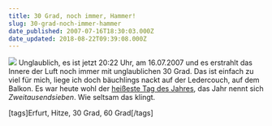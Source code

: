 ```yaml
---
title: 30 Grad, noch immer, Hammer!
slug: 30-grad-noch-immer-hammer
date_published: 2007-07-16T18:30:03.000Z
date_updated: 2018-08-22T09:39:08.000Z
---
```


![](//lh6.google.com/jan.weblog/Rpu4f8HrtlI/AAAAAAAACgk/o7Xb6ywssus/s400/30.grad.jpg)
Unglaublich, es ist jetzt 20:22 Uhr, am 16.07.2007 und es erstrahlt das Innere der Luft noch immer mit unglaublichen 30 Grad. Das ist einfach zu viel für mich, liege ich doch bäuchlings nackt auf der Ledercouch, auf dem Balkon. Es war heute wohl der [heißeste Tag des Jahres](__GHOST_URL__/16/60-grad/), das Jahr nennt sich *Zweitausendsieben*. Wie seltsam das klingt.

[tags]Erfurt, Hitze, 30 Grad, 60 Grad[/tags]
